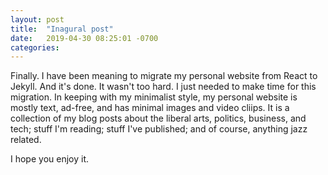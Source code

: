 ```yaml
---
layout: post
title:  "Inagural post"
date:   2019-04-30 08:25:01 -0700
categories: 
---
```


Finally. I have been meaning to migrate my personal website from React to Jekyll. And it's done. It wasn't too hard. I just needed to make time for this migration. In keeping with my minimalist style, my personal website is mostly text, ad-free, and has minimal images and video cliips. It is a collection of my blog posts about the liberal arts, politics, business, and tech; stuff I'm reading; stuff I've published; and of course, anything jazz related.

I hope you enjoy it.